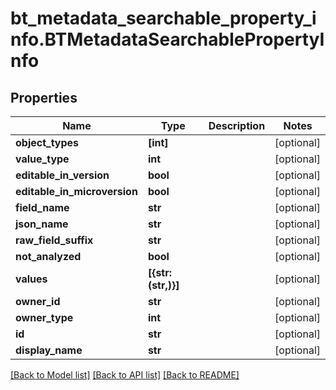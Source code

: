 # bt_metadata_searchable_property_info.BTMetadataSearchablePropertyInfo

## Properties
Name | Type | Description | Notes
------------ | ------------- | ------------- | -------------
**object_types** | **[int]** |  | [optional] 
**value_type** | **int** |  | [optional] 
**editable_in_version** | **bool** |  | [optional] 
**editable_in_microversion** | **bool** |  | [optional] 
**field_name** | **str** |  | [optional] 
**json_name** | **str** |  | [optional] 
**raw_field_suffix** | **str** |  | [optional] 
**not_analyzed** | **bool** |  | [optional] 
**values** | **[{str: (str,)}]** |  | [optional] 
**owner_id** | **str** |  | [optional] 
**owner_type** | **int** |  | [optional] 
**id** | **str** |  | [optional] 
**display_name** | **str** |  | [optional] 

[[Back to Model list]](../README.md#documentation-for-models) [[Back to API list]](../README.md#documentation-for-api-endpoints) [[Back to README]](../README.md)


